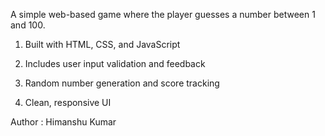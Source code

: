A simple web-based game where the player guesses a number between 1 and 100.

1. Built with HTML, CSS, and JavaScript

2. Includes user input validation and feedback

3. Random number generation and score tracking

4. Clean, responsive UI

Author : Himanshu Kumar
